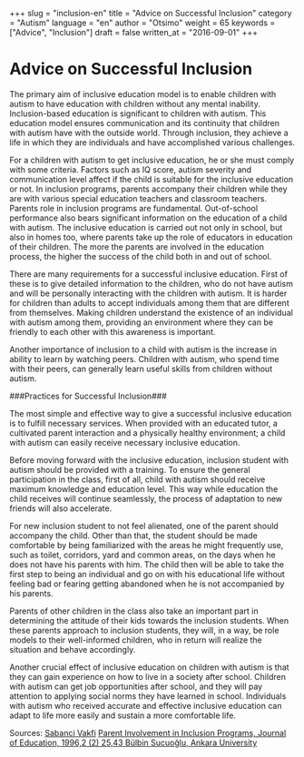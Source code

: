 +++
slug = "inclusion-en"
title = "Advice on Successful Inclusion"
category = "Autism"
language = "en"
author = "Otsimo"
weight = 65
keywords = ["Advice", "Inclusion"]
draft = false
written_at = "2016-09-01"
+++
# Advice on Successful Inclusion

The primary aim of inclusive education model is to enable children with autism to have education with children without any mental inability. Inclusion-based education is significant to children with autism. This education model ensures communication and its continuity that children with autism have with the outside world. Through inclusion, they achieve a life in which they are individuals and have accomplished various challenges.

For a children with autism to get inclusive education, he or she must comply with some criteria. Factors such as IQ score, autism severity and communication level affect if the child is suitable for the inclusive education or not. In inclusion programs, parents accompany their children while they are with various special education teachers and classroom teachers. Parents role in inclusion programs are fundamental. Out-of-school performance also bears significant information on the education of a child with autism. The inclusive education is carried out not only in school, but also in homes too, where parents take up the role of educators in education of their children. The more the parents are involved in the education process, the higher the success of the child both in and out of school.

There are many requirements for a successful inclusive education. First of these is to give detailed information to the children, who do not have autism and will be personally interacting with the children with autism. It is harder for children than adults to accept individuals among them that are different from themselves. Making children understand the existence of an individual with autism among them, providing an environment where they can be friendly to each other with this awareness is important.

Another importance of inclusion to a child with autism is the increase in ability to learn by watching peers. Children with autism, who spend time with their peers, can generally learn useful skills from children without autism.

###Practices for Successful Inclusion###

The most simple and effective way to give a successful inclusive education is to fulfill necessary services. When provided with an educated tutor, a cultivated parent interaction and a physically healthy environment; a child with autism can easily receive necessary inclusive education.

Before moving forward with the inclusive education, inclusion student with autism should be provided with a training. To ensure the general participation in the class, first of all, child with autism should receive maximum knowledge and education level. This way while education the child receives will continue seamlessly, the process of adaptation to new friends will also accelerate.

For new inclusion student to not feel alienated, one of the parent should accompany the child. Other than that, the student should be made comfortable by being familiarized with the areas he might frequently use, such as toilet, corridors, yard and common areas, on the days when he does not have his parents with him. The child then will be able to take the first step to being an individual and go on with his educational life without feeling bad or fearing getting abandoned when he is not accompanied by his parents.

Parents of other children in the class also take an important part in determining the attitude of their kids towards the inclusion students. When these parents approach to inclusion students, they will, in a way, be role models to their well-informed children, who in return will realize the situation and behave accordingly.

Another crucial effect of inclusive education on children with autism is that they can gain experience on how to live in a society after school. Children with autism can get job opportunities after school, and they will pay attention to applying social norms they have learned in school. Individuals with autism who received accurate and effective inclusive education can adapt to life more easily and sustain a more comfortable life.

Sources:
[Sabanci Vakfi](http://www.sabancivakfi.org/files/html/programlar/tghp/Tohum_Kaynastirma_Durum_Raporu.pdf)
[Parent Involvement in Inclusion Programs, Journal of Education, 1996,2 (2) 25,43 Bülbin Sucuoğlu, Ankara University](http://www.isikozelegitim.com/uploads/File/Otistiklerin%20Kaynastirma%20Egitimi.pdf)
